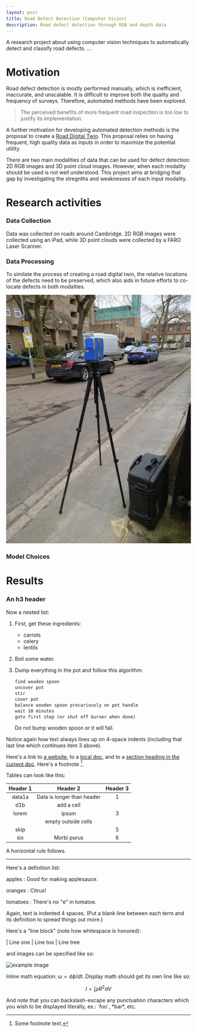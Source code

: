 ```yaml
---
layout: post
title: Road Defect Detection (Computer Vision)
description: Road defect detection through RGB and depth data
---
```

A research project about using computer vision techniques to automatically detect and classify road defects.
...

Motivation
============

Road defect detection is mostly performed manually, which is inefficient, inaccurate, and unscalable. It is difficult to improve both the quality and frequency of surveys. Therefore, automated methods have been explored. 

> The perceived benefits of more frequent road inspection is too low to justify its implementation.

A further motivation for developing automated detection methods is the proposal to create a [Road Digital Twin](https://drf.eng.cam.ac.uk/research/digital-twins). This proposal relies on having frequent, high quality data as inputs in order to maximize the potential utility.

There are two main modalities of data that can be used for defect detection: 2D RGB images and 3D point cloud images. However, when each modality should be used is not well understood. This project aims at bridging that gap by investigating the stregnths and weaknesses of each input modality. 


Research activities
============

### Data Collection ###
Data was collected on roads around Cambridge. 2D RGB images were collected using an iPad, while 3D point clouds were collected by a FARO Laser Scanner.

### Data Processing ###
To similate the process of creating a road digital twin, the relative locations of the defects need to be preserved, which also aids in future efforts to co-locate defects in both modalties. 

![FARO scanner in action](/assets/images/faro_scanner.png "Laser scanning the geometry of potholes")



### Model Choices ###

Results
============


### An h3 header ###

Now a nested list:

 1. First, get these ingredients:

      * carrots
      * celery
      * lentils

 2. Boil some water.

 3. Dump everything in the pot and follow
    this algorithm:

        find wooden spoon
        uncover pot
        stir
        cover pot
        balance wooden spoon precariously on pot handle
        wait 10 minutes
        goto first step (or shut off burner when done)

    Do not bump wooden spoon or it will fall.

Notice again how text always lines up on 4-space indents (including
that last line which continues item 3 above).

Here's a link to [a website](http://foo.bar), to a [local
doc](local-doc.html), and to a [section heading in the current
doc](#an-h2-header). Here's a footnote [^1].

[^1]: Some footnote text.

Tables can look like this:

| Header 1 | Header 2                   | Header 3 |
|:--------:|:--------------------------:|:--------:|
| data1a   | Data is longer than header | 1        |
| d1b      | add a cell                 |          |
| lorem    | ipsum                      | 3        |
|          | empty outside cells        |          |
| skip     |                            | 5        |
| six      | Morbi purus                | 6        |


A horizontal rule follows.

***

Here's a definition list:

apples
  : Good for making applesauce.

oranges
  : Citrus!

tomatoes
  : There's no "e" in tomatoe.

Again, text is indented 4 spaces. (Put a blank line between each
term and  its definition to spread things out more.)

Here's a "line block" (note how whitespace is honored):

| Line one
|   Line too
| Line tree

and images can be specified like so:

![example image](https://images.unsplash.com/photo-1488190211105-8b0e65b80b4e?w=500&h=500&fit=crop "An exemplary image")

Inline math equation: $\omega = d\phi / dt$. Display
math should get its own line like so:

$$I = \int \rho R^{2} dV$$

And note that you can backslash-escape any punctuation characters
which you wish to be displayed literally, ex.: \`foo\`, \*bar\*, etc.
